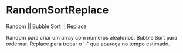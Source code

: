 # RandomSortReplace
Random || Bubble Sort || Replace

Random para criar um array com numeros aleatorios.
Bubble Sort para ordernar.
Replace para trocar o '-' que apareça no tempo estimado.
